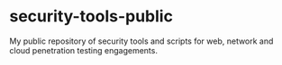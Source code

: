 # security-tools-public

My public repository of security tools and scripts for web, network and cloud penetration testing engagements.
